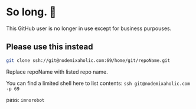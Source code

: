 # So long. 👋
This GitHub user is no longer in use except for business purpouses.

## Please use this instead

```bash
git clone ssh://git@nodemixaholic.com:69/home/git/repoName.git
```

Replace repoName with listed repo name.

You can find a limited shell here to list contents: ```ssh git@nodemixaholic.com -p 69```

pass: ```imnorobot```
